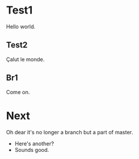 # Test1
Hello world.

## Test2
Çalut le monde.

## Br1
Come on.

# Next
Oh dear it's no longer a branch but a part of master.
- Here's another?
- Sounds good.
